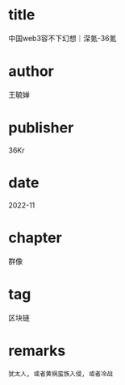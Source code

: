 # title
中国web3容不下幻想｜深氪-36氪

# author
王毓婵

# publisher
36Kr

# date
2022-11

# chapter
群像

# tag
区块链

# remarks
`犹太人, 或者黄祸蛮族入侵, 或者冷战`
